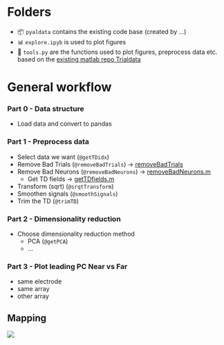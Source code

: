 # Folders

- 📦  `pyaldata` contains the existing code base (created by ...)
- 📊  `explore.ipyb` is used to plot figures
- 🔧 `tools.py` are the functions used to plot figures, preprocess data etc. based on the [existing matlab repo Trialdata](https://github.com/mattperich/TrialData)

# General workflow

### Part 0 - Data structure

- Load data and convert to pandas 

### Part 1 - Preprocess data

- Select data we want (`@getTDidx`)
- Remove Bad Trials (`@removeBadTrials`) $\rightarrow$ [removeBadTrials](https://github.com/mattperich/TrialData/blob/master/Tools/removeBadTrials.m) 
- Remove Bad Neurons (`@removeBadNeurons`) $\rightarrow$ [removeBadNeurons.m](https://github.com/mattperich/TrialData/blob/master/Tools/removeBadNeurons.m)
    - Get TD fields $\rightarrow$ [getTDfields.m](https://github.com/mattperich/TrialData/blob/master/Tools/getTDfields.m)
- Transform (sqrt) (`@srqtTransform`)
- Smoothen signals (`@smoothSignals`)
- Trim the TD (`@trimTD`)

### Part 2 - Dimensionality reduction

- Choose dimensionality reduction method
    - PCA (`@getPCA`)
    - ...


### Part 3 - Plot leading PC Near vs Far 

- same electrode
- same array
- other array


## Mapping

![](https://raw.githubusercontent.com/daphnecor/Pyaldata/master/Overview.jpg)
